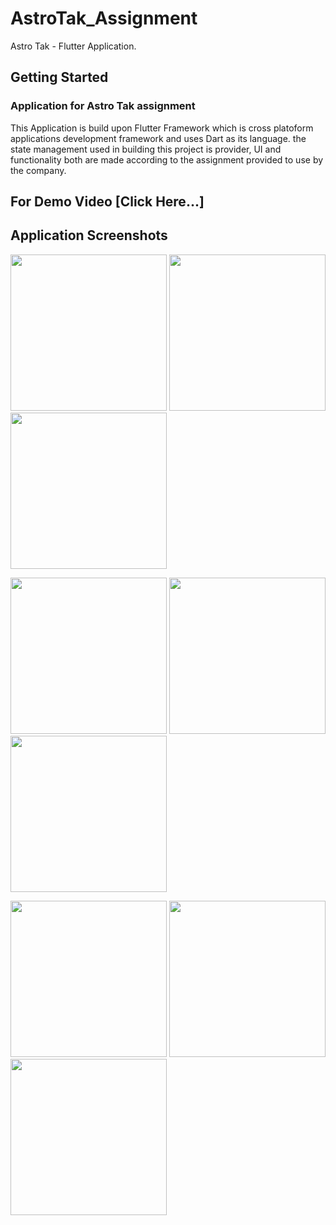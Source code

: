 # AstroTak_Assignment

Astro Tak - Flutter Application.

## Getting Started

### Application for Astro Tak assignment

This Application is build upon Flutter Framework which is cross platoform applications development framework and uses Dart as its language.
the state management used in building this project is provider, UI and functionality both are made according to the assignment provided to use by the company.

## For Demo Video [Click Here...]


## Application Screenshots

<p float="center">
  <img src="https://user-images.githubusercontent.com/44332209/155684777-94ac53e1-f3c1-4d8f-a95e-9ab3f7b2db80.jpg" width="250" />
  <img src="https://user-images.githubusercontent.com/44332209/155684801-6d97dbfc-d725-449f-9927-2f88cf5cbffa.jpg" width="250" /> 
  <img src="https://user-images.githubusercontent.com/44332209/155684821-49200bf9-01f9-4e35-afdc-0de48a0fa85e.jpg" width="250" />
</p>

<p float="center">
  <img src="https://user-images.githubusercontent.com/44332209/155684835-6b387d75-e695-4eed-a61e-81186580a96f.jpg" width="250" />
  <img src="https://user-images.githubusercontent.com/44332209/155684850-108a0ef8-3741-4ee8-bdc8-db69ddad7c8a.jpg" width="250" /> 
  <img src="https://user-images.githubusercontent.com/44332209/155684864-6e6b499a-ee35-400f-8cd4-cb44c3690187.jpg" width="250" />
</p>

<p float="center">
  <img src="https://user-images.githubusercontent.com/44332209/155684872-b2a5e4cb-7d6f-4e4b-940e-ad32a8cc7598.jpg" width="250" />
  <img src="https://user-images.githubusercontent.com/44332209/155684878-f0186b25-293c-4cfa-ac0a-edf20afdb51f.jpg" width="250" /> 
  <img src="https://user-images.githubusercontent.com/44332209/155684887-b6b1bbd3-9289-429a-a55a-14354172329b.jpg" width="250" />
</p>
